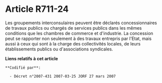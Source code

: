 # Article R711-24

Les groupements interconsulaires peuvent être déclarés concessionnaires de travaux publics ou chargés de services publics
dans les mêmes conditions que les chambres de commerce et d'industrie. La concession peut se rapporter non seulement à des
travaux entrepris par l'Etat, mais aussi à ceux qui sont à la charge des collectivités locales, de leurs établissements
publics ou d'associations syndicales.

**Liens relatifs à cet article**

	**Codifié par**:

	  - Décret n°2007-431 2007-03-25 JORF 27 mars 2007
